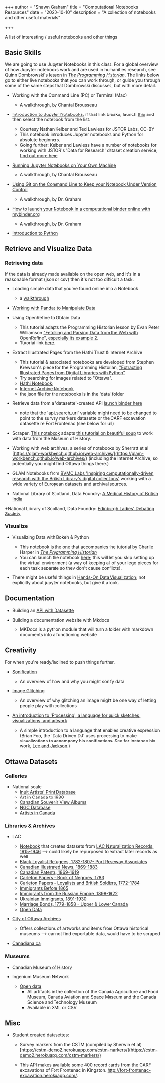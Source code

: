 +++
author = "Shawn Graham"
title = "Computational Notebooks Resources"
date = "2020-10-10"
description = "A collection of notebooks and other useful materials"

+++

A list of interesting / useful notebooks and other things

## Basic Skills

We are going to use Jupyter Notebooks in this class. For a global overview of how Jupyter notebooks work and are used in humanities research, see Quinn Dombrowski's lesson in [_The Programming Historian_](https://programminghistorian.org/en/lessons/jupyter-notebooks). The links below go to either live notebooks that you can work through, or guide you through some of the same steps that Dombrowski discusses, but with more detail.

+ Working with the Command Line (PC) or Terminal (Mac)
  - A walkthrough, by Chantal Brousseau

+ [Introduction to Jupyter Notebooks](https://mybinder.org/v2/gh/shawngraham/dhmuse-notebooks/master?urlpath=notebooks/getting-started-with-jupyter.ipynb); if that link breaks, launch [this](https://mybinder.org/v2/gh/shawngraham/tdm-notebooks/master) and then select the notebook from the list.
    - Courtesy Nathan Kelber and Ted Lawless for JSTOR Labs, CC-BY
    - This notebook introduces Jupyter notebooks and Python for absolute beginners.
    - Going further: Kelber and Lawless have a number of notebooks for working with JSTOR's 'Data for Research' dataset creation service; [find out more here](https://tdm-pilot.org/)

+ [Running Jupyter Notebooks on Your Own Machine](#)
  - A walkthrough, by Chantal Brousseau

+ [Using Git on the Command Line to Keep your Notebook Under Version Control](#)
  - A walkthrough, by Dr. Graham

+ [How to launch your Notebook in a computational binder online with mybinder.org](#)
  - A walkthrough, by Dr. Graham

+ [Introduction to Python](https://mybinder.org/v2/gh/shawngraham/dhmuse-notebooks/master?urlpath=python-basics-1.ipynb)

## Retrieve and Visualize Data

### Retrieving data

If the data is already made available on the open web, and it's in a reasonable format (json or csv) then it's not too difficult a task.

+ Loading simple data that you've found online into a Notebook
  - a [walkthrough](#)

+ [Working with Pandas to Manipulate Data](https://mybinder.org/v2/gh/shawngraham/dhmuse-notebooks/master?urlpath=pandas-1.ipynb)

+ Using OpenRefine to Obtain Data
  - This tutorial adapts the Programming Historian lesson by Evan Peter Williamson ["Fetching and Parsing Data from the Web with OpenRefine", especially its example 2](https://programminghistorian.org/en/lessons/fetch-and-parse-data-with-openrefine#example-2-url-queries-and-parsing-json).
  - Tutorial link [here](#).

+ Extract Illustrated Pages from the Hathi Trust & Internet Archive
  - This tutorial & associated notebooks are developed from Stephen Krewson's piece for the Programming Historian, ["Extracting Illustrated Pages from Digital Libraries with Python"](https://programminghistorian.org/en/lessons/extracting-illustrated-pages)
  - Try searching for images related to "Ottawa".
  - [Hathi Notebook](https://mybinder.org/v2/gh/shawngraham/dhmuse-notebooks/master?urlpath=hathitrust.ipynb);
  - [Internet Archive Notebook](https://mybinder.org/v2/gh/shawngraham/dhmuse-notebooks/master?urlpath=internetarchive.ipynb)
  - the json file for the notebooks is in the 'data' folder

+ Retrieve data from a 'datasette'-created API [launch binder here](http://mybinder.org/v2/gh/o-date/open-context-jupyter/master?urlpath=retrieving%20data%20from%20a%20datasette%20api.ipynb)
  - note that the 'api_search_url' variable might need to be changed to point to the survey markers datasette or the CARF excavation datasette re Fort Frontenac (see below for url)

+ Scraper. [This notebook](https://dhmuse.netlify.app/notebooks/simple-scraper) adapts [this tutorial on beautiful soup](https://programminghistorian.org/en/lessons/intro-to-beautiful-soup) to work with data from the Museum of History.

+ Working with web archives, a series of notebooks by Sherratt et al [https://glam-workbench.github.io/web-archives/](https://glam-workbench.github.io/web-archives/) (including the Internet Archive, so potentially you might find Ottawa things there.)

+ GLAM Notebooks from [BVMC.Labs 'Inspiring computationally-driven research with the British Library's digital collections'](http://data.cervantesvirtual.com/blog/notebooks/) working with a wide variety of European datasets and archival sources.

+ National Library of Scotland, Data Foundry: [A Medical History of British India](https://data.nls.uk/tools/jupyter-notebooks/exploring-a-medical-history-of-british-india/)

+National Library of Scotland, Data Foundry: [Edinburgh Ladies' Debating Society](https://data.nls.uk/tools/jupyter-notebooks/exploring-edinburgh-ladies-debating-society/)

### Visualize

+ Visualizing Data with Bokeh & Python
    - This notebook is the one that accompanies the tutorial by Charlie Harper in [_The Programming Historian_](https://programminghistorian.org/en/lessons/visualizing-with-bokeh)
    - You can launch the notebook [here](https://mybinder.org/v2/gh/shawngraham/dhmuse-notebooks/master?urlpath=viz-w-bokeh.ipynb); this will let you skip setting up the virtual environment (a way of keeping all of your lego pieces for each task separate so they don't cause conflicts).

+ There might be useful things in [Hands-On Data Visualization](https://handsondataviz.org); not explicitly about jupyter notebooks, but give it a look.

## Documentation

+ Building an [API with Datasette](/building/datasette-guidance)

+ Building a documentation website with Mkdocs
  - MKDocs is a python module that will turn a folder with markdown documents into a functioning website

## Creativity

For when you're ready/inclined to push things further.

+ [Sonification](https://mybinder.org/v2/gh/o-date/sonification/master?urlpath=Intro%20to%20Sonification.ipynb)
  - An overview of how and why you might sonify data

+ [Image Glitching](https://mybinder.org/v2/gh/o-date/creativity/master?urlpath=Glitching%20an%20image%20with%20prism%20sorting.ipynb)
  - An overview of why glitching an image might be one way of letting people play with collections

+ [An introduction to 'Processing', a language for quick sketches, visualizations, and artwork](https://mybinder.org/v2/gh/o-date/processing/master?urlpath=python%20with%20processing.ipynb)
  - A simple introduction to a language that enables creative expression (Brian Foo, the 'Data Driven DJ' uses processing to make visualizations to accompany his sonifications. See for instance his work, [Lee and Jackson](https://datadrivendj.com/tracks/painters/).)

## Ottawa Datasets

### Galleries
- National scale
  - [Inuit Artists' Print Database](https://www.gallery.ca/inuit_artists/home.jsp?Lang=EN)
  - [Art in Canada to 1930](https://www.gallery.ca/indexartcanada/home.jsp?Lang=EN)
  - [Canadian Souvenir View Albums](https://www.gallery.ca/sva/intro_e.htm)
  - [NGC Database](http://archives.gallery.ca/?lang=en)
  - [Artists in Canada](https://app.pch.gc.ca/application/aac-aic/?lang=en)


### Libraries & Archives
- LAC
  - [Notebook](https://nbviewer.jupyter.org/github/GLAM-Workbench/library-archives-canada/blob/master/lac-naturalisation-1915-1945-harvest-by-country.ipynb) that creates datasets from [LAC Naturalization Records, 1915-1946](https://www.bac-lac.gc.ca/eng/discover/immigration/citizenship-naturalization-records/naturalized-records-1915-1951/Pages/introduction.aspx) --> could likely be repurposed to extract later records as well
  - [Black Loyalist Refugees, 1782-1807- Port Roseway Associates](https://www.bac-lac.gc.ca/eng/discover/military-heritage/loyalists/loyalist-port-roseway/Pages/port-roseway-associates-loyalists.aspx)
  - [Canadian Illustrated News, 1869-1883](https://www.bac-lac.gc.ca/eng/discover/canadian-illustrated-news-1869-1883/Pages/canadian-illustrated-news.aspx)
  - [Canadian Patents, 1869-1919](https://www.bac-lac.gc.ca/eng/discover/patents-1869-1919/Pages/canadian-patents-1869-1919.aspx)
  - [Carleton Papers – Book of Negroes, 1783](https://www.bac-lac.gc.ca/eng/discover/military-heritage/loyalists/book-of-negroes/Pages/introduction.aspx)
  - [Carleton Papers – Loyalists and British Soldiers, 1772-1784](https://www.bac-lac.gc.ca/eng/discover/military-heritage/loyalists/loyalists-british-soldiers-1722-1784/Pages/introduction.aspx)
  - [Immigrants Before 1865](https://www.bac-lac.gc.ca/eng/discover/immigration/immigration-records/immigrants-before-1865/Pages/introduction.aspx)
  - [Immigrants from the Russian Empire, 1898-1922](https://www.bac-lac.gc.ca/eng/discover/immigration/immigration-records/immigrants-russian-empire/Pages/introduction.aspx)
  - [Ukrainian Immigrants, 1891-1930](https://www.bac-lac.gc.ca/eng/discover/immigration/immigration-records/immigrants-ukraine-1891-1930/Pages/introduction.aspx)
  - [Marriage Bonds, 1779-1858 - Upper & Lower Canada](https://www.bac-lac.gc.ca/eng/discover/vital-statistics-births-marriages-deaths/marriage-bonds/Pages/marriage-bonds-upper-lower.aspx)
  - [Open Data](https://search.open.canada.ca/en/od/?sort=score%20desc&page=1&search_text=&od-search-subjects=History%20and%20Archaeology&od-search-format=CSV)

- [City of Ottawa Archives](http://ottawa.minisisinc.com/ottawa/scripts/mwimain.dll?logon&application=UNION_SEARCH&language=144&file=[ottawa_web]NewOPAC\index.html)
  - Offers collections of artworks and items from Ottawa historical museums --> cannot find exportable data, would have to be scraped

- [Canadiana.ca](https://www.canadiana.ca/)

### Museums

- [Canadian Museum of History](https://www.historymuseum.ca/collections/)

- Ingenium Museum Network
  - [Open data](https://ingeniumcanada.org/collection-research/artifact-open-data-set-mash-up)
    - All artifacts in the collection of the Canada Agriculture and Food Museum, Canada Aviation and Space Museum and the Canada Science and Technology Museum
    - Available in XML or CSV

## Misc

+ Student created datasettes:

   + Survey markers from the CSTM (compiled by Sherwin et al) [https://cstm-demo2.herokuapp.com/cstm-markers/](https://cstm-demo2.herokuapp.com/cstm-markers/)

   + This API makes available some 400 record cards from the CARF excavations of Fort Frontenac in Kingston. http://fort-frontenac-excavation.herokuapp.com/.
